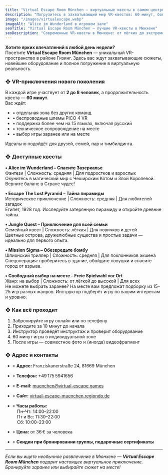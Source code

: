 ```yaml
---
title: "Virtual Escape Room München – виртуальные квесты в самом центре Мюнхена"
description: "Погрузитесь в захватывающий мир VR-квестов: 60 минут, более 20 сюжетов, на русском языке, от 36 € с человека. Бронирование онлайн."
image: "/images/virtualescape.webp"
imageAlt: "Alice im Wunderland в игровом зале"
seoTitle: "Virtual Escape Room München – лучшие VR-квесты в Мюнхене"
seoDescription: "Современные VR-квесты в Мюнхене: от лёгких до экстремальных, 60 минут игры, поддержка на русском языке. Онлайн-бронирование доступно."
---
```


**Хотите ярких впечатлений в любой день недели?**  
Посетите **Virtual Escape Room München** — уникальный VR-пространство в районе Гизинг. Здесь вас ждут захватывающие сюжеты, новейшее оборудование и полное погружение в виртуальную реальность.

### ❖ VR-приключения нового поколения

В каждой игре участвует от **2 до 8 человек**, а продолжительность квеста — **60 минут**.  
Вас ждёт:

- • отдельная зона без других команд  
- • беспроводные шлемы PICO 4 VR  
- • поддержка более чем на 15 языках, включая русский  
- • техническое сопровождение на месте  
- • выбор игры заранее или на месте  

Идеально подойдёт для друзей, семей, пар и тимбилдинга.

### ❖ Доступные квесты

**• Alice im Wunderland – Спасите Зазеркалье**  
Фэнтези | Сложность: средняя | Для подростков и взрослых  
Окунитесь в магический мир с Чеширским Котом и Злой Королевой. Верните баланс в Стране чудес!

**• Escape The Lost Pyramid – Тайна пирамиды**  
Историческое приключение | Сложность: средняя | Для любителей загадок  
Египет, 1928 год. Исследуйте затерянную пирамиду и откройте древние тайны.

**• Jungle Quest – Приключение для всей семьи**  
Семейный квест | Сложность: лёгкая | Для новичков и детей  
Цветные острова, дружелюбные существа и простые задачи — идеально для первого опыта.

**• Mission Sigma – Обезвредьте бомбу**  
Шпионский триллер | Сложность: средняя | Для поклонников экшена  
Спецоперация: проберитесь в здание, обойдите ловушки и спасите город от взрыва.

**• Свободный выбор на месте – Freie Spielwahl vor Ort**  
Жанр: на выбор | Сложность: от лёгкой до высокой | Для всех  
Не можете выбрать заранее? На месте вам предложат подборку из 15–25 игр разных жанров. Инструктор подберёт игру по вашим интересам и уровню.

### ❖ Как всё проходит

1. Забронируйте игру онлайн или по телефону  
2. Приходите за 10 минут до начала  
3. Инструктор проведёт инструктаж и проверит оборудование  
4. 60 минут игры в индивидуальной зоне  
5. После игры — совместное фото и (иногда) видеофрагмент

### ❖ Адрес и контакты

- ⌖ **Адрес:** Franziskanerstraße 24, 81669 München  
- ⌖ **Телефон:** +49 175 5941656  
- ⌖ **E‑mail:** muenchen@virtual-escape.games  
- ⌖ **Сайт:** [virtual-escape-muenchen.regiondo.de](https://virtual-escape-muenchen.regiondo.de)  

- ⌖ **Часы работы:**  
 Пн–Чт: 14:00–22:00  
 Пт и Вс: 11:30–22:00  
 Сб: 10:00–23:00  

- ⌖ **Цена:** от 36 € за человека  
- ⌖ **Скидки при бронировании группы, подарочные сертификаты**

---

_Если вы ищете необычное развлечение в Мюнхене — **Virtual Escape Room München** подарит настоящее виртуальное приключение. Бронируйте заранее или выбирайте сюжет на месте!_
